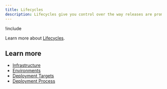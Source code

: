```yaml
---
title: Lifecycles
description: Lifecycles give you control over the way releases are promoted between environments.
---
```


!include <lifecycles>

Learn more about [Lifecycles](/docs/deployment-process/lifecycles/index.md).

## Learn more

- [Infrastructure](/docs/infrastructure/index.md)
- [Environments](/docs/infrastructure/environments/index.md)
- [Deployment Targets](/docs/infrastructure/deployment-targets/index.md)
- [Deployment Process](/docs/deployment-process/index.md)
